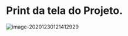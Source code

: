 # Print da tela do Projeto.



![image-20201230121412929](C:\Users\Andreia\AppData\Roaming\Typora\typora-user-images\image-20201230121412929.png)



